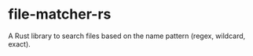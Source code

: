 # file-matcher-rs
A Rust library to search files based on the name pattern (regex, wildcard, exact).
